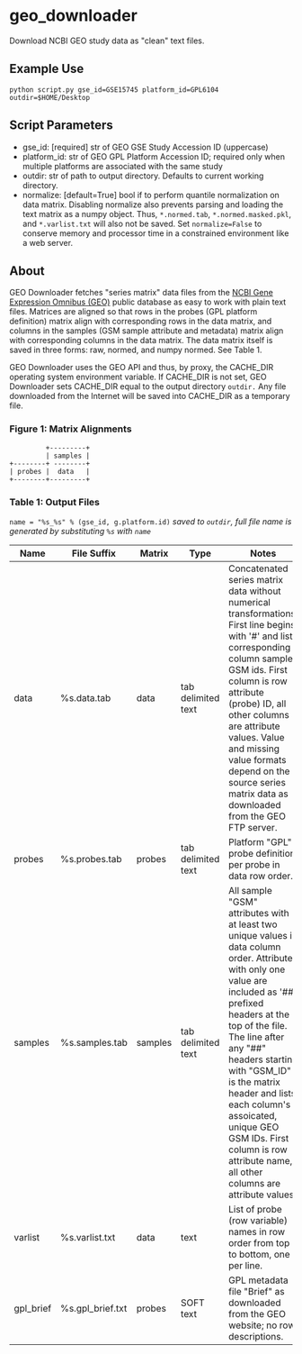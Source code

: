 geo_downloader
==============
Download NCBI GEO study data as "clean" text files.

Example Use
-----------

    python script.py gse_id=GSE15745 platform_id=GPL6104 outdir=$HOME/Desktop

Script Parameters
-----------

* gse_id: [required] str of GEO GSE Study Accession ID (uppercase)
* platform_id: str of GEO GPL Platform Accession ID;
    required only when multiple platforms are associated with the same study
* outdir: str of path to output directory. Defaults to current working directory.
* normalize: [default=True] bool if to perform quantile normalization on data matrix. Disabling normalize also prevents parsing and loading the text matrix as a numpy object. Thus, `*.normed.tab`, `*.normed.masked.pkl`, and `*.varlist.txt` will also not be saved. Set `normalize=False` to conserve memory and processor time in a constrained environment like a web server.

About
-----------

GEO Downloader fetches "series matrix" data files from the [NCBI Gene Expression Omnibus (GEO)](http://www.ncbi.nlm.nih.gov/geo/)
public database as easy to work with plain text files. Matrices are aligned so that rows in
the probes (GPL platform definition) matrix align with corresponding rows in the data matrix, and
columns in the samples (GSM sample attribute and metadata) matrix align with corresponding columns
in the data matrix. The data matrix itself is saved in three forms: raw, normed, and numpy normed.
See Table 1.
    
GEO Downloader uses the GEO API and thus, by proxy, the CACHE_DIR operating system
environment variable. If CACHE_DIR is not set, GEO Downloader sets CACHE_DIR equal
to the output directory `outdir.` Any file downloaded from the Internet will be saved
into CACHE_DIR as a temporary file. 


### Figure 1: Matrix Alignments ###

             +---------+
             | samples |
    +--------+ --------+
    | probes |  data   |
    +--------+---------+


### Table 1: Output Files ###
`name = "%s_%s" % (gse_id, g.platform.id)`
_saved to `outdir`, full file name is generated by substituting `%s` with `name`_

Name | File Suffix | Matrix  | Type               | Notes |
---- | ----------- | ------  | ----               | ----- |
data | %s.data.tab     | data    | tab delimited text | Concatenated series matrix data without numerical transformations. First line begins with '#' and lists corresponding column sample GSM ids. First column is row attribute (probe) ID, all other columns are attribute values. Value and missing value formats depend on the source series matrix data as downloaded from the GEO FTP server. |
probes | %s.probes.tab  | probes  | tab delimited text | Platform "GPL" probe definition per probe in data row order. |
samples | %s.samples.tab | samples | tab delimited text | All sample "GSM" attributes with at least two unique values in data column order. Attributes with only one value are included as '##' prefixed headers at the top of the file. The line after any "##" headers starting with "GSM_ID" is the matrix header and lists each column's assoicated, unique GEO GSM IDs. First column is row attribute name, all other columns are attribute values. |
varlist | %s.varlist.txt  | data  | text | List of probe (row variable) names in row order from top to bottom, one per line. |
gpl_brief | %s.gpl_brief.txt  | probes  | SOFT text | GPL metadata file "Brief" as downloaded from the GEO website; no row descriptions. |
